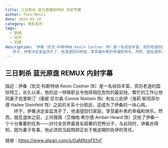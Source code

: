 ```yaml
---
title: 三日刺杀 蓝光原盘REMUX 内封字幕
author: Theo-Messi
date: 2024-05-10
category: 电影系列
tags:
  - 剧情
  - 动作
  - 犯罪
description: '伊桑（凯文·科斯特纳 Kevin Costner 饰）是一名经验丰富、资历老道的国际特工，长久以来，他的这一特殊职业令他徘徊在危险的最前线，繁忙的工作让他同妻子克里斯汀（康妮·尼尔森 Connie Nielsen 饰）和女儿佐伊（海莉·斯坦菲尔德 Hailee Steinfeld 饰）之前的关系十分疏远，这成为了伊桑的一块心病。
　　终于，伊桑决定金盆洗手了，他渴望回归家庭，享受最朴素的幸福和快乐。然而，就在退休之前，上司薇薇（艾梅柏·希尔德 Amber Heard 饰）交给了伊桑一个十分重要的任务——对付全世界最臭名昭著的恐怖分子，与此同时，伊桑亦得知，因为妻子有事，他必须担当起照顾正处于叛逆期的佐伊的责任。'
---
```


## 三日刺杀 蓝光原盘 REMUX 内封字幕

描述：伊桑（凯文·科斯特纳 Kevin Costner 饰）是一名经验丰富、资历老道的国际特工，长久以来，他的这一特殊职业令他徘徊在危险的最前线，繁忙的工作让他同妻子克里斯汀（康妮·尼尔森 Connie Nielsen 饰）和女儿佐伊（海莉·斯坦菲尔德 Hailee Steinfeld 饰）之前的关系十分疏远，这成为了伊桑的一块心病。
　　终于，伊桑决定金盆洗手了，他渴望回归家庭，享受最朴素的幸福和快乐。然而，就在退休之前，上司薇薇（艾梅柏·希尔德 Amber Heard 饰）交给了伊桑一个十分重要的任务——对付全世界最臭名昭著的恐怖分子，与此同时，伊桑亦得知，因为妻子有事，他必须担当起照顾正处于叛逆期的佐伊的责任。

链接：https://www.alipan.com/s/GaM9zpFEfvF
